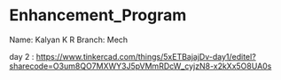 # Enhancement_Program
Name: Kalyan K R
Branch: Mech

day 2 : https://www.tinkercad.com/things/5xETBajajDv-day1/editel?sharecode=O3um8QO7MXWY3J5pVMmRDcW_cyjzN8-x2kXx5O8UA0s


